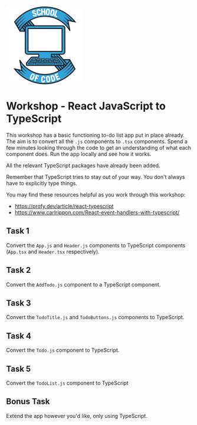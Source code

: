 ![](./src/soc-logo.svg)

# Workshop - React JavaScript to TypeScript

This workshop has a basic functioning to-do list app put in place already. The aim is to convert all the `.js` components to `.tsx` components. Spend a few minutes looking through the code to get an understanding of what each component does. Run the app locally and see how it works.

All the relevant TypeScript packages have already been added.

Remember that TypeScript tries to stay out of your way. You don't always have to explicitly type things.

You may find these resources helpful as you work through this workshop:

- https://profy.dev/article/react-typescript
- https://www.carlrippon.com/React-event-handlers-with-typescript/

## Task 1

Convert the `App.js` and `Header.js` components to TypeScript components (`App.tsx` and `Header.tsx` respectively).

## Task 2

Convert the `AddTodo.js` component to a TypeScript component.

## Task 3

Convert the `TodoTitle.js` and `TodoButtons.js` components to TypeScript.

## Task 4

Convert the `Todo.js` component to TypeScript.

## Task 5

Convert the `TodoList.js` component to TypeScript

## Bonus Task

Extend the app however you'd like, only using TypeScript.
